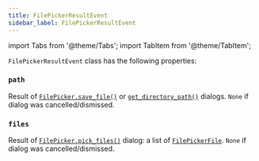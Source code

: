 ```yaml
---
title: FilePickerResultEvent
sidebar_label: FilePickerResultEvent
---
```


import Tabs from '@theme/Tabs';
import TabItem from '@theme/TabItem';

`FilePickerResultEvent` class has the following properties:

### `path`

Result of [`FilePicker.save_file()`](/docs/controls/filepicker#save_file)
or [`get_directory_path()`](/docs/controls/filepicker#get_directory_path) dialogs. `None` if dialog was
cancelled/dismissed.

### `files`

Result of [`FilePicker.pick_files()`](/docs/controls/filepicker#pick_files) dialog: a list
of [`FilePickerFile`](/docs/reference/types/filepickerfile). `None` if dialog was cancelled/dismissed.

